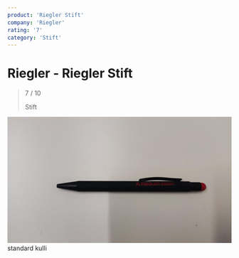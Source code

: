```yaml
---
product: 'Riegler Stift'
company: 'Riegler'
rating: '7'
category: 'Stift'
---
```


# Riegler - Riegler Stift
>
> 7 / 10
>
> Stift

![Riegler Stift](assets\riegler-riegler-stift-fe81d538-3003-4781-bedb-1662a6162a2d.jpg)
standard kulli
